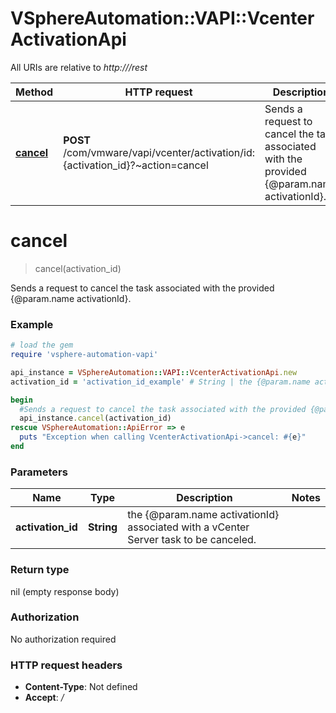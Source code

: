 # VSphereAutomation::VAPI::VcenterActivationApi

All URIs are relative to *http:///rest*

Method | HTTP request | Description
------------- | ------------- | -------------
[**cancel**](VcenterActivationApi.md#cancel) | **POST** /com/vmware/vapi/vcenter/activation/id:{activation_id}?~action&#x3D;cancel | Sends a request to cancel the task associated with the provided {@param.name activationId}.


# **cancel**
> cancel(activation_id)

Sends a request to cancel the task associated with the provided {@param.name activationId}.

### Example
```ruby
# load the gem
require 'vsphere-automation-vapi'

api_instance = VSphereAutomation::VAPI::VcenterActivationApi.new
activation_id = 'activation_id_example' # String | the {@param.name activationId} associated with a vCenter Server task to be canceled.

begin
  #Sends a request to cancel the task associated with the provided {@param.name activationId}.
  api_instance.cancel(activation_id)
rescue VSphereAutomation::ApiError => e
  puts "Exception when calling VcenterActivationApi->cancel: #{e}"
end
```

### Parameters

Name | Type | Description  | Notes
------------- | ------------- | ------------- | -------------
 **activation_id** | **String**| the {@param.name activationId} associated with a vCenter Server task to be canceled. | 

### Return type

nil (empty response body)

### Authorization

No authorization required

### HTTP request headers

 - **Content-Type**: Not defined
 - **Accept**: */*



